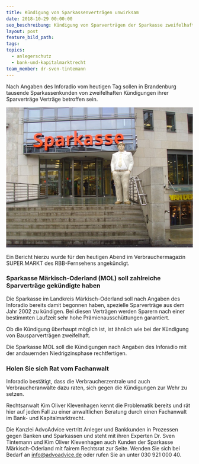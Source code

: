 ```yaml
---
title: Kündigung von Sparkassenverträgen unwirksam
date: 2018-10-29 00:00:00
seo_beschreibung: Kündigung von Sparverträgen der Sparkasse zweifelhaft
layout: post
feature_bild_path:
tags:
topics:
  - anlegerschutz
  - bank-und-kapitalmarktrecht
team_member: dr-sven-tintemann
---
```


Nach Angaben des Inforadio vom heutigen Tag sollen in Brandenburg tausende Sparkassenkunden von zweifelhaften K&uuml;ndigungen ihrer Sparvertr&auml;ge Vertr&auml;ge betroffen sein.

![Sparkasse - Bild Pixabay](/uploads/sparkasse-50118-640.jpg "Sparkassenkunden gekündigt")

Ein Bericht hierzu wurde f&uuml;r den heutigen Abend im Verbrauchermagazin SUPER.MARKT des RBB-Fernsehens angek&uuml;ndigt.

### Sparkasse M&auml;rkisch-Oderland (MOL) soll zahlreiche Sparvertr&auml;ge gek&uuml;ndigte haben

Die Sparkasse im Landkreis M&auml;rkisch-Oderland soll nach Angaben des Inforadio bereits damit begonnen haben, spezielle Sparvertr&auml;ge aus dem Jahr 2002 zu k&uuml;ndigen. Bei diesen Vertr&auml;gen werden Sparern nach einer bestimmten Laufzeit sehr hohe Pr&auml;mienaussch&uuml;ttungen garantiert.

Ob die K&uuml;ndigung &uuml;berhaupt m&ouml;glich ist, ist &auml;hnlich wie bei der K&uuml;ndigung von Bausparvertr&auml;gen zweifelhaft.

Die Sparkasse MOL soll die K&uuml;ndigungen nach Angaben des Inforadio mit der andauernden Niedrigzinsphase rechtfertigen.

### Holen Sie sich Rat vom Fachanwalt

Inforadio best&auml;tigt, dass die Verbraucherzentrale und auch Verbraucheranw&auml;lte dazu raten, sich gegen die K&uuml;ndigungen zur Wehr zu setzen.

Rechtsanwalt Kim Oliver Klevenhagen kennt die Problematik bereits und r&auml;t hier auf jeden Fall zu einer anwaltlichen Beratung durch einen Fachanwalt im Bank- und Kapitalmarktrecht.

Die Kanzlei AdvoAdvice vertritt Anleger und Bankkunden in Prozessen gegen Banken und Sparkassen und steht mit ihren Experten Dr. Sven Tintemann und Kim Oliver Klevenhagen auch Kunden der Sparkasse M&auml;rkisch-Oderland mit fairem Rechtsrat zur Seite. Wenden Sie sich bei Bedarf an info@advoadvice.de oder rufen Sie an unter 030 921 000 40.
